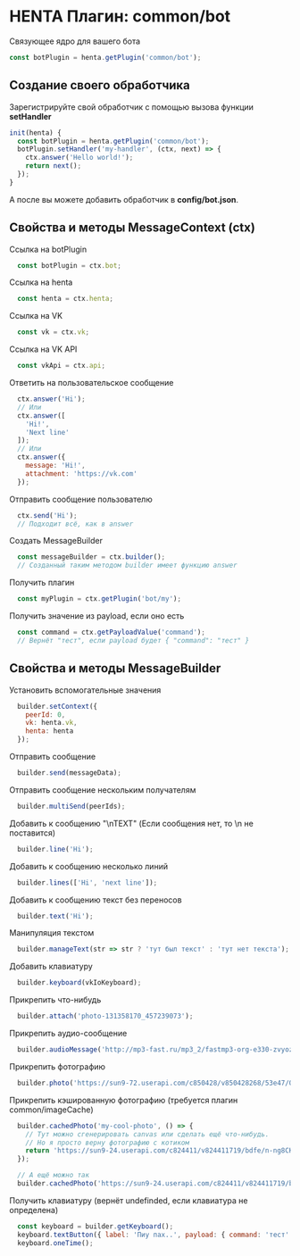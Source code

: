 # HENTA Плагин: common/bot
Связующее ядро для вашего бота

```js
const botPlugin = henta.getPlugin('common/bot');
```

## Создание своего обработчика
Зарегистрируйте свой обработчик с помощью вызова функции **setHandler**
```js
init(henta) {
  const botPlugin = henta.getPlugin('common/bot');
  botPlugin.setHandler('my-handler', (ctx, next) => {
    ctx.answer('Hello world!');
    return next();
  });
}
```
А после вы можете добавить обработчик в **config/bot.json**.

## Свойства и методы MessageContext (ctx)
Ссылка на botPlugin
```js
  const botPlugin = ctx.bot;
```
Ссылка на henta
```js
  const henta = ctx.henta;
```
Ссылка на VK
```js
  const vk = ctx.vk;
```
Ссылка на VK API
```js
  const vkApi = ctx.api;
```
Ответить на пользовательское сообщение
```js
  ctx.answer('Hi');
  // Или
  ctx.answer([
    'Hi!',
    'Next line'
  ]);
  // Или
  ctx.answer({
    message: 'Hi!',
    attachment: 'https://vk.com'
  });
```
Отправить сообщение пользователю
```js
  ctx.send('Hi');
  // Подходит всё, как в answer
```
Создать MessageBuilder
```js
  const messageBuilder = ctx.builder();
  // Созданный таким методом builder имеет функцию answer
```
Получить плагин
```js
  const myPlugin = ctx.getPlugin('bot/my');
```
Получить значение из payload, если оно есть
```js
  const command = ctx.getPayloadValue('command');
  // Вернёт "тест", если payload будет { "command": "тест" }
```

## Свойства и методы MessageBuilder
Установить вспомогательные значения
```js
  builder.setContext({
    peerId: 0,
    vk: henta.vk,
    henta: henta
  });
```
Отправить сообщение
```js
  builder.send(messageData);
```
Отправить сообщение нескольким получателям
```js
  builder.multiSend(peerIds);
```
Добавить к сообщению "\nTEXT" (Если сообщения нет, то \n не поставится)
```js
  builder.line('Hi');
```
Добавить к сообщению несколько линий
```js
  builder.lines(['Hi', 'next line']);
```
Добавить к сообщению текст без переносов
```js
  builder.text('Hi');
```
Манипуляция текстом
```js
  builder.manageText(str => str ? 'тут был текст' : 'тут нет текста');
```
Добавить клавиатуру
```js
  builder.keyboard(vkIoKeyboard);
```
Прикрепить что-нибудь
```js
  builder.attach('photo-131358170_457239073');
```
Прикрепить аудио-сообщение
```js
  builder.audioMessage('http://mp3-fast.ru/mp3_2/fastmp3-org-e330-zvyozdy-55331555.mp3');
```
Прикрепить фотографию
```js
  builder.photo('https://sun9-72.userapi.com/c850428/v850428268/53e47/QMJ1z5oFFuc.jpg');
```
Прикрепить кэшированную фотографию (требуется плагин common/imageCache)
```js
  builder.cachedPhoto('my-cool-photo', () => {
    // Тут можно сгенерировать canvas или сделать ещё что-нибудь.
    // Но я просто верну фотографию с котиком
    return 'https://sun9-24.userapi.com/c824411/v824411719/bdfe/n-ng8CKs_00.jpg';
  });

  // А ещё можно так
  builder.cachedPhoto('https://sun9-24.userapi.com/c824411/v824411719/bdfe/n-ng8CKs_00.jpg');
```
Получить клавиатуру (вернёт undefinded, если клавиатура не определена)
```js
  const keyboard = builder.getKeyboard();
  keyboard.textButton({ label: 'Пиу пах..', payload: { command: 'тест' } });
  keyboard.oneTime();
```